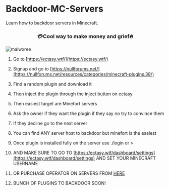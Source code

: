 # Backdoor-MC-Servers
Learn how to backdoor servers in Minecraft.
<h3 align="center">💳Cool way to make money and grief🔥</h3>

<p align="left"> <img src="https://komarev.com/ghpvc/?username=malwxree&label=Profile%20views&color=0e75b6&style=flat" alt="malwxree" /> </p>

1. Go to [https://ectasy.wtf/](https://ectasy.wtf/)
2. Signup and go to [https://nullforums.net/](https://nullforums.net/resources/categories/minecraft-plugins.38/)
3. Find a random plugin and download it
4. Then inject the plugin through the inject button on ectasy
5. Then easiest target are Minefort servers
6. Ask the owner if they want the plugin if they say no try to convince them
7. If they decline go to the next server
8. You can find ANY server host to backdoor but minefort is the easiest
9. Once plugin is installed fully on the server use ./login or >
10. AND MAKE SURE TO GO TO [https://ectasy.wtf/dashboard/settings](https://ectasy.wtf/dashboard/settings) AND SET YOUR MINECRAFT USERNAME

11. OR PURCHASE OPERATOR ON SERVERS FROM [HERE](https://backdoor.sell.app/product/purchase-op?store=backdoor&quantity=1)

12. BUNCH OF PLUGINS TO BACKDOOR SOON!
</p>
